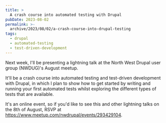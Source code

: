 ```yaml
---
title: >
  A crash course into automated testing with Drupal
pubDate: 2023-08-02
permalink: >-
  archive/2023/08/02/a-crash-course-into-drupal-testing
tags:
  - drupal
  - automated-testing
  - test-driven-development
---
```


Next week, I'll be presenting a lightning talk at the North West Drupal user group (NWDUG)'s August meetup.

It'll be a crash course into automated testing and test-driven development with Drupal, in which I plan to show how to get started by writing and running your first automated tests whilst exploring the different types of tests that are available.

It's an online event, so if you'd like to see this and other lightning talks on the 8th of August, RSVP at <https://www.meetup.com/nwdrupal/events/293429104>.
